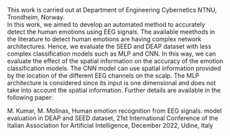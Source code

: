 This work is carried out at Department of Engineering Cybernetics NTNU, Trondheim, Norway.  
In this work, we aimed to develop an automated method to accurately detect the human
emotions using EEG signals. The available meethods in the literature to detect human
emotions are having complex network architectures. Hence, we evaluate the SEED and DEAP dataset with 
less complex classification models such as MLP and CNN. In this way, we can evaluate the effect of the spatial information on the accuracy of the emotion classification models.
The CNN model can use spatial information provided by the location of
the different EEG channels on the scalp. The MLP architecture is considered since its input is one
dimensional and does not take into account the spatial information. 
Further details are available in the following paper:


M. Kumar, M. Molinas, Human emotion recognition from EEG signals: model evaluation in DEAP and SEED dataset, 21st International Conference of the Italian Association for Artificial Intelligence, December 2022, 
Udine, Italy
